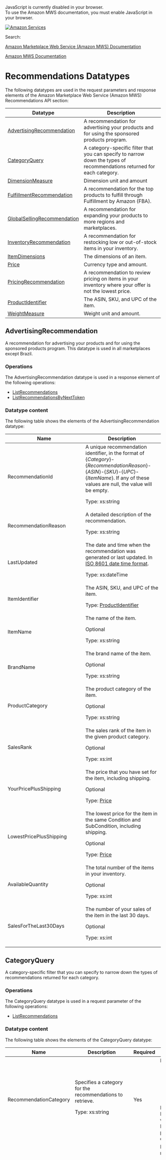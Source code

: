 <div id="MWSDX_noscript">

JavaScript is currently disabled in your browser.  
To use the Amazon MWS documentation, you must enable JavaScript in your
browser.

</div>

<div id="MWSDX_divtop">

[![Amazon
Services](https://images-na.ssl-images-amazon.com/images/G/08/mwsportal/fr_FR/amazonservices.gif "Amazon Services")](http://services.amazon.fr)

<div id="MWSDX_search">

<span id="MWSDX_searchlbl">Search:</span>

</div>

  
<span id="MWSDX_titlebar">[Amazon Marketplace Web Service (Amazon MWS)
Documentation](https://developer.amazonservices.fr/gp/mws/docs.html)</span>

</div>

<div id="MWSDX_divbottom">

<div id="MWSDX_divleft">

<div id="MWSDX_toc">

</div>

</div>

<div id="MWSDX_divright">

<div id="MWSDX_content">

<span id="MWSDX_breadcrumbs">[Amazon MWS
Documentation](https://developer.amazonservices.fr/gp/mws/docs.html)</span>

<div id="Recommendations_Datatypes" class="nested0">

# Recommendations Datatypes

<div class="body">

The following datatypes are used in the request parameters and response
elements of the <span class="ph">Amazon Marketplace Web Service (Amazon
MWS)</span> <span class="ph">Recommendations API section</span>:

<div class="tablenoborder">

| Datatype                                                                                                                                                                                                                                      | Description                                                                                                                                     |
|-----------------------------------------------------------------------------------------------------------------------------------------------------------------------------------------------------------------------------------------------|-------------------------------------------------------------------------------------------------------------------------------------------------|
| <a href="#AdvertisingRecommendation" class="xref" title="A recommendation for advertising your products and for using the sponsored products program. This datatype is used in all marketplaces except Brazil.">AdvertisingRecommendation</a> | <span class="ph">A recommendation for advertising your products and for using the sponsored products program.</span>                            |
| <a href="#CategoryQuery" class="xref" title="A category-specific filter that you can specify to narrow down the types of recommendations returned for each category.">CategoryQuery</a>                                                       | <span class="ph">A category-specific filter that you can specify to narrow down the types of recommendations returned for each category.</span> |
| <a href="#DimensionMeasure" class="xref">DimensionMeasure</a>                                                                                                                                                                                 | <span class="ph">Dimension unit and amount</span>                                                                                               |
| <a href="#FulfillmentRecommendation" class="xref" title="A recommendation for the top products to fulfill through Fulfillment by Amazon (FBA). This datatype is used in all marketplaces except Brazil.">FulfillmentRecommendation</a>        | <span class="ph">A recommendation for the top products to fulfill through Fulfillment by Amazon (FBA).</span>                                   |
| <a href="#GlobalSellingRecommendation" class="xref" title="A recommendation for expanding your products to more regions and marketplaces.">GlobalSellingRecommendation</a>                                                                    | <span class="ph">A recommendation for expanding your products to more regions and marketplaces.</span>                                          |
| <a href="#InventoryRecommendation" class="xref" title="A recommendation for restocking low or out-of-stock items in your inventory.">InventoryRecommendation</a>                                                                              | <span class="ph">A recommendation for restocking low or out-of-stock items in your inventory.</span>                                            |
| <a href="#ItemDimensions" class="xref" title="The dimensions of an item.">ItemDimensions</a>                                                                                                                                                  | <span class="ph">The dimensions of an item.</span>                                                                                              |
| <a href="#Price" class="xref" title="Currency type and amount.">Price</a>                                                                                                                                                                     | <span class="ph">Currency type and amount.</span>                                                                                               |
| <a href="#PricingRecommendation" class="xref" title="A recommendation to review pricing on items in your inventory where your offer is not the lowest price.">PricingRecommendation</a>                                                       | <span class="ph">A recommendation to review pricing on items in your inventory where your offer is not the lowest price.</span>                 |
| <a href="#ProductIdentifier" class="xref" title="The ASIN, SKU, and UPC of the item.">ProductIdentifier</a>                                                                                                                                   | <span class="ph">The ASIN, SKU, and UPC of the item.</span>                                                                                     |
| <a href="#WeightMeasure" class="xref" title="Weight unit and amount.">WeightMeasure</a>                                                                                                                                                       | <span class="ph">Weight unit and amount.</span>                                                                                                 |

</div>

</div>

<div id="AdvertisingRecommendation" class="topic nested1">

## AdvertisingRecommendation

<div class="body">

<span class="ph">A recommendation for advertising your products and for
using the sponsored products program.</span> <span class="ph">This
datatype is used in all marketplaces except Brazil.</span>

<div class="section">

### Operations

The <span class="keyword parmname">AdvertisingRecommendation</span>
datatype is used in a response element of the following operations:

-   <a href="Recommendations_ListRecommendations.md" class="xref" title="Returns your active recommendations for a specific category or for all categories for a specific marketplace.">ListRecommendations</a>
-   <a href="Recommendations_ListRecommendationsByNextToken.md" class="xref" title="Returns the next page of recommendations using the NextToken parameter.">ListRecommendationsByNextToken</a>

</div>

<div class="section">

### Datatype content

The following table shows the elements of the <span
class="keyword parmname">AdvertisingRecommendation</span> datatype:

<div class="tablenoborder">

<table class="table" data-cellpadding="4" data-cellspacing="0" data-summary="" data-frame="border" data-border="1" data-rules="all">
<colgroup>
<col style="width: 50%" />
<col style="width: 50%" />
</colgroup>
<thead class="thead" data-align="left">
<tr class="header row">
<th id="d266710e393" class="entry" data-valign="top" width="33.33333333333333%">Name</th>
<th id="d266710e396" class="entry" data-valign="top" width="66.66666666666666%">Description</th>
</tr>
</thead>
<tbody class="tbody">
<tr class="odd row">
<td class="entry" data-valign="top" width="33.33333333333333%" headers="d266710e393 "><span class="keyword parmname">RecommendationId</span></td>
<td class="entry" data-valign="top" width="66.66666666666666%" headers="d266710e396 ">A unique recommendation identifier, in the format of {<var class="keyword varname">Category</var>}-{<var class="keyword varname">RecommendationReason</var>}-{<var class="keyword varname">ASIN</var>}-{<var class="keyword varname">SKU</var>}-{<var class="keyword varname">UPC</var>}-{<var class="keyword varname">ItemName</var>}. If any of these values are null, the value will be empty.
<p><span class="ph">Type: xs:string</span></p></td>
</tr>
<tr class="even row">
<td class="entry" data-valign="top" width="33.33333333333333%" headers="d266710e393 "><span class="keyword parmname">RecommendationReason</span></td>
<td class="entry" data-valign="top" width="66.66666666666666%" headers="d266710e396 ">A detailed description of the recommendation.
<p><span class="ph">Type: xs:string</span></p></td>
</tr>
<tr class="odd row">
<td class="entry" data-valign="top" width="33.33333333333333%" headers="d266710e393 "><span class="keyword parmname">LastUpdated</span></td>
<td class="entry" data-valign="top" width="66.66666666666666%" headers="d266710e396 ">The date and time when the recommendation was generated or last updated. In <span class="ph"><a href="../dev_guide/DG_ISO8601.md" class="xref">ISO 8601 date time format</a></span>.
<p><span class="ph">Type: xs:dateTime</span></p></td>
</tr>
<tr class="even row">
<td class="entry" data-valign="top" width="33.33333333333333%" headers="d266710e393 "><span class="keyword parmname">ItemIdentifier</span></td>
<td class="entry" data-valign="top" width="66.66666666666666%" headers="d266710e396 ">The ASIN, SKU, and UPC of the item.
<p>Type: <a href="#ProductIdentifier" class="xref" title="The ASIN, SKU, and UPC of the item.">ProductIdentifier</a></p></td>
</tr>
<tr class="odd row">
<td class="entry" data-valign="top" width="33.33333333333333%" headers="d266710e393 "><span class="keyword parmname">ItemName</span></td>
<td class="entry" data-valign="top" width="66.66666666666666%" headers="d266710e396 ">The name of the item.
<p>Optional</p>
<p><span class="ph">Type: xs:string</span></p></td>
</tr>
<tr class="even row">
<td class="entry" data-valign="top" width="33.33333333333333%" headers="d266710e393 "><span class="keyword parmname">BrandName</span></td>
<td class="entry" data-valign="top" width="66.66666666666666%" headers="d266710e396 ">The brand name of the item.
<p>Optional</p>
<p><span class="ph">Type: xs:string</span></p></td>
</tr>
<tr class="odd row">
<td class="entry" data-valign="top" width="33.33333333333333%" headers="d266710e393 "><span class="keyword parmname">ProductCategory</span></td>
<td class="entry" data-valign="top" width="66.66666666666666%" headers="d266710e396 ">The product category of the item.
<p>Optional</p>
<p><span class="ph">Type: xs:string</span></p></td>
</tr>
<tr class="even row">
<td class="entry" data-valign="top" width="33.33333333333333%" headers="d266710e393 "><span class="keyword parmname">SalesRank</span></td>
<td class="entry" data-valign="top" width="66.66666666666666%" headers="d266710e396 ">The sales rank of the item in the given product category.
<p>Optional</p>
<p><span class="ph">Type: xs:int</span></p></td>
</tr>
<tr class="odd row">
<td class="entry" data-valign="top" width="33.33333333333333%" headers="d266710e393 "><span class="keyword parmname">YourPricePlusShipping</span></td>
<td class="entry" data-valign="top" width="66.66666666666666%" headers="d266710e396 ">The price that you have set for the item, including shipping.
<p>Optional</p>
<p>Type: <a href="#Price" class="xref" title="Currency type and amount.">Price</a></p></td>
</tr>
<tr class="even row">
<td class="entry" data-valign="top" width="33.33333333333333%" headers="d266710e393 "><span class="keyword parmname">LowestPricePlusShipping</span></td>
<td class="entry" data-valign="top" width="66.66666666666666%" headers="d266710e396 ">The lowest price for the item in the same <span class="keyword parmname">Condition</span> and <span class="keyword parmname">SubCondition</span>, including shipping.
<p>Optional</p>
<p>Type: <a href="#Price" class="xref" title="Currency type and amount.">Price</a></p></td>
</tr>
<tr class="odd row">
<td class="entry" data-valign="top" width="33.33333333333333%" headers="d266710e393 "><span class="keyword parmname">AvailableQuantity</span></td>
<td class="entry" data-valign="top" width="66.66666666666666%" headers="d266710e396 ">The total number of the items in your inventory.
<p>Optional</p>
<p><span class="ph">Type: xs:int</span></p></td>
</tr>
<tr class="even row">
<td class="entry" data-valign="top" width="33.33333333333333%" headers="d266710e393 "><span class="keyword parmname">SalesForTheLast30Days</span></td>
<td class="entry" data-valign="top" width="66.66666666666666%" headers="d266710e396 ">The number of your sales of the item in the last 30 days.
<p>Optional</p>
<p><span class="ph">Type: xs:int</span></p></td>
</tr>
</tbody>
</table>

</div>

</div>

</div>

</div>

<div id="CategoryQuery" class="topic nested1">

## CategoryQuery

<div class="body">

<span class="ph">A category-specific filter that you can specify to
narrow down the types of recommendations returned for each
category.</span>

<div class="section">

### Operations

The <span class="keyword parmname">CategoryQuery</span> datatype is used
in a request parameter of the following operations:

-   <a href="Recommendations_ListRecommendations.md" class="xref" title="Returns your active recommendations for a specific category or for all categories for a specific marketplace.">ListRecommendations</a>

</div>

<div class="section">

### Datatype content

The following table shows the elements of the <span
class="keyword parmname">CategoryQuery</span> datatype:

<div class="tablenoborder">

<table class="table" data-cellpadding="4" data-cellspacing="0" data-summary="" data-frame="border" data-border="1" data-rules="all">
<colgroup>
<col style="width: 25%" />
<col style="width: 25%" />
<col style="width: 25%" />
<col style="width: 25%" />
</colgroup>
<thead class="thead" data-align="left">
<tr class="header row">
<th id="d266710e775" class="entry" data-valign="top" width="22.22222222222222%">Name</th>
<th id="d266710e778" class="entry" data-valign="top" width="33.33333333333333%">Description</th>
<th id="d266710e781" class="entry" data-valign="top" width="11.11111111111111%">Required</th>
<th id="d266710e784" class="entry" data-valign="top" width="33.33333333333333%">Valid values</th>
</tr>
</thead>
<tbody class="tbody">
<tr class="odd row">
<td class="entry" data-valign="top" width="22.22222222222222%" headers="d266710e775 "><span class="keyword parmname">RecommendationCategory</span></td>
<td class="entry" data-valign="top" width="33.33333333333333%" headers="d266710e778 ">Specifies a category for the recommendations to retrieve.
<p><span class="ph">Type: xs:string</span></p></td>
<td class="entry" data-valign="top" width="11.11111111111111%" headers="d266710e781 ">Yes</td>
<td class="entry" data-valign="top" width="33.33333333333333%" headers="d266710e784 "><span class="keyword parmname">RecommendationCategory</span> values:
<ul>
<li><var class="keyword varname">Selection</var></li>
<li><var class="keyword varname">Fulfillment</var></li>
<li><var class="keyword varname">ListingQuality</var></li>
<li><var class="keyword varname">GlobalSelling</var></li>
<li><var class="keyword varname">Advertising</var></li>
</ul>
<div class="note note">
<span class="notetitle">Note:</span> If you specify a <span class="keyword parmname">RecommendationCategory</span> value here that was not specified in the <span class="keyword parmname">RecommendationCategory</span> request parameter to the <span class="keyword apiname">ListRecommendations</span> operation, then this value is ignored.
</div></td>
</tr>
<tr class="even row">
<td class="entry" data-valign="top" width="22.22222222222222%" headers="d266710e775 "><span class="keyword parmname">FilterOptions</span></td>
<td class="entry" data-valign="top" width="33.33333333333333%" headers="d266710e778 ">Specifies the filters to apply to narrow down the recommendations to return for the given recommendation category.
<p>Filters are specified as a list of <var class="keyword varname">FilterName=FilterValue</var> pairs. For more information, see the <a href="Recommendations_ListRecommendations.md#Examples" class="xref">examples</a> for the <span class="keyword apiname">ListRecommendations</span> operation.</p></td>
<td class="entry" data-valign="top" width="11.11111111111111%" headers="d266710e781 ">Yes</td>
<td class="entry" data-valign="top" width="33.33333333333333%" headers="d266710e784 "><span class="keyword parmname">FilterOptions</span> values for <var class="keyword varname">ListingQuality</var> recommendations:
<ul>
<li><var class="keyword varname">QualitySet=Defect</var> Filter for listings that have a defect, but the listing is still valid. For example, this query will return listings where there is no detailed description.</li>
<li><var class="keyword varname">QualitySet=Quarantine</var> Filter for listings that are being suppressed from the catalog because they do not meet Amazon's standards. For example, this query will return listings where there is no main image.</li>
<li><var class="keyword varname">ListingStatus=Active</var> Filter for active inventory items only. Returns items within inventory that are set to active status.</li>
<li><var class="keyword varname">ListingStatus=Inactive</var> Filter for inactive inventory items only. Returns items within inventory that are set to inactive status.</li>
</ul>
<p><span class="keyword parmname">FilterOptions</span> values for <var class="keyword varname">Selection</var>, <var class="keyword varname">Fulfillment</var>, <var class="keyword varname">GlobalSelling</var>, and <var class="keyword varname">Advertising</var> recommendations:</p>
<ul>
<li><var class="keyword varname">BrandName=&lt;BrandName&gt;</var> - Filter for recommendations that apply to the specified brand name.</li>
<li><var class="keyword varname">ProductCategory=&lt;ProductCategory&gt;</var> - Filter for recommendations that apply to the specified product category.</li>
</ul>
<p><span class="keyword parmname">FilterOptions</span> values for <var class="keyword varname">Selection</var> recommendations:</p>
<ul>
<li><var class="keyword varname">IncludeCommonRecommendations=true</var> - Include <var class="keyword varname">Selection</var> recommendations common to all sellers in addition to seller-specific recommendations.</li>
<li><var class="keyword varname">IncludeCommonRecommendations=false</var> - Do not include <var class="keyword varname">Selection</var> recommendations common to all sellers. Only include seller-specific recommendations.</li>
</ul></td>
</tr>
</tbody>
</table>

</div>

</div>

</div>

</div>

<div id="DimensionMeasure" class="topic nested1">

## DimensionMeasure

<div class="body">

<div class="section">

### Operations

The <span class="keyword parmname">DimensionMeasure</span> datatype is
used in a response element of the following operations:

-   <a href="Recommendations_ListRecommendations.md" class="xref" title="Returns your active recommendations for a specific category or for all categories for a specific marketplace.">ListRecommendations</a>
-   <a href="Recommendations_ListRecommendationsByNextToken.md" class="xref" title="Returns the next page of recommendations using the NextToken parameter.">ListRecommendationsByNextToken</a>

</div>

<div class="section">

### Datatype content

The following table shows the elements of the <span
class="keyword parmname">DimensionMeasure</span> datatype:

<div class="tablenoborder">

<table id="DimensionMeasure__table_o4g_glf_hk" class="table" data-cellpadding="4" data-cellspacing="0" data-summary="" data-frame="border" data-border="1" data-rules="all">
<colgroup>
<col style="width: 50%" />
<col style="width: 50%" />
</colgroup>
<thead class="thead" data-align="left">
<tr class="header row">
<th id="d266710e1074" class="entry" data-valign="top" width="33.33333333333333%">Name</th>
<th id="d266710e1077" class="entry" data-valign="top" width="66.66666666666666%">Description</th>
</tr>
</thead>
<tbody class="tbody">
<tr class="odd row">
<td class="entry" data-valign="top" width="33.33333333333333%" headers="d266710e1074 "><span class="keyword parmname">Value</span></td>
<td class="entry" data-valign="top" width="66.66666666666666%" headers="d266710e1077 ">The value of the measurement.
<p><span class="ph">Type: xs:decimal</span></p></td>
</tr>
<tr class="even row">
<td class="entry" data-valign="top" width="33.33333333333333%" headers="d266710e1074 "><span class="keyword parmname">Unit</span></td>
<td class="entry" data-valign="top" width="66.66666666666666%" headers="d266710e1077 ">The unit of the measurement.
<p><span class="ph">Type: xs:string</span></p></td>
</tr>
</tbody>
</table>

</div>

</div>

</div>

</div>

<div id="FulfillmentRecommendation" class="topic nested1">

## FulfillmentRecommendation

<div class="body">

<span class="ph">A recommendation for the top products to fulfill
through Fulfillment by Amazon (FBA).</span> <span class="ph">This
datatype is used in all marketplaces except Brazil.</span>

<div class="section">

### Operations

The <span class="keyword parmname">FulfillmentRecommendation</span>
datatype is used in a response element of the following operations:

-   <a href="Recommendations_ListRecommendations.md" class="xref" title="Returns your active recommendations for a specific category or for all categories for a specific marketplace.">ListRecommendations</a>
-   <a href="Recommendations_ListRecommendationsByNextToken.md" class="xref" title="Returns the next page of recommendations using the NextToken parameter.">ListRecommendationsByNextToken</a>

</div>

<div class="section">

### Datatype content

The following table shows the elements of the <span
class="keyword parmname">FulfillmentRecommendation</span> datatype:

<div class="tablenoborder">

<table class="table" data-cellpadding="4" data-cellspacing="0" data-summary="" data-frame="border" data-border="1" data-rules="all">
<colgroup>
<col style="width: 50%" />
<col style="width: 50%" />
</colgroup>
<thead class="thead" data-align="left">
<tr class="header row">
<th id="d266710e1232" class="entry" data-valign="top" width="33.33333333333333%">Name</th>
<th id="d266710e1235" class="entry" data-valign="top" width="66.66666666666666%">Description</th>
</tr>
</thead>
<tbody class="tbody">
<tr class="odd row">
<td class="entry" data-valign="top" width="33.33333333333333%" headers="d266710e1232 "><span class="keyword parmname">RecommendationId</span></td>
<td class="entry" data-valign="top" width="66.66666666666666%" headers="d266710e1235 ">A unique recommendation identifier, in the format of {<var class="keyword varname">Category</var>}-{<var class="keyword varname">RecommendationReason</var>}-{<var class="keyword varname">ASIN</var>}-{<var class="keyword varname">SKU</var>}-{<var class="keyword varname">UPC</var>}-{<var class="keyword varname">ItemName</var>}. If any of these values are null, the value will be empty.
<p><span class="ph">Type: xs:string</span></p></td>
</tr>
<tr class="even row">
<td class="entry" data-valign="top" width="33.33333333333333%" headers="d266710e1232 "><span class="keyword parmname">RecommendationReason</span></td>
<td class="entry" data-valign="top" width="66.66666666666666%" headers="d266710e1235 ">A detailed description of the recommendation.
<p><span class="ph">Type: xs:string</span></p></td>
</tr>
<tr class="odd row">
<td class="entry" data-valign="top" width="33.33333333333333%" headers="d266710e1232 "><span class="keyword parmname">LastUpdated</span></td>
<td class="entry" data-valign="top" width="66.66666666666666%" headers="d266710e1235 ">The date and time when the recommendation was generated or last updated. In <span class="ph"><a href="../dev_guide/DG_ISO8601.md" class="xref">ISO 8601 date time format</a></span>.
<p><span class="ph">Type: xs:dateTime</span></p></td>
</tr>
<tr class="even row">
<td class="entry" data-valign="top" width="33.33333333333333%" headers="d266710e1232 "><span class="keyword parmname">ItemIdentifier</span></td>
<td class="entry" data-valign="top" width="66.66666666666666%" headers="d266710e1235 ">The ASIN, SKU, and UPC of the item.
<p>Type: <a href="#ProductIdentifier" class="xref" title="The ASIN, SKU, and UPC of the item.">ProductIdentifier</a></p></td>
</tr>
<tr class="odd row">
<td class="entry" data-valign="top" width="33.33333333333333%" headers="d266710e1232 "><span class="keyword parmname">ItemName</span></td>
<td class="entry" data-valign="top" width="66.66666666666666%" headers="d266710e1235 ">The name of the item.
<p>Optional</p>
<p><span class="ph">Type: xs:string</span></p></td>
</tr>
<tr class="even row">
<td class="entry" data-valign="top" width="33.33333333333333%" headers="d266710e1232 "><span class="keyword parmname">BrandName</span></td>
<td class="entry" data-valign="top" width="66.66666666666666%" headers="d266710e1235 ">The brand name of the item.
<p>Optional</p>
<p><span class="ph">Type: xs:string</span></p></td>
</tr>
<tr class="odd row">
<td class="entry" data-valign="top" width="33.33333333333333%" headers="d266710e1232 "><span class="keyword parmname">ProductCategory</span></td>
<td class="entry" data-valign="top" width="66.66666666666666%" headers="d266710e1235 ">The product category of the item.
<p>Optional</p>
<p><span class="ph">Type: xs:string</span></p></td>
</tr>
<tr class="even row">
<td class="entry" data-valign="top" width="33.33333333333333%" headers="d266710e1232 "><span class="keyword parmname">SalesRank</span></td>
<td class="entry" data-valign="top" width="66.66666666666666%" headers="d266710e1235 ">The sales rank of the item in the given product category.
<p>Optional</p>
<p><span class="ph">Type: xs:int</span></p></td>
</tr>
<tr class="odd row">
<td class="entry" data-valign="top" width="33.33333333333333%" headers="d266710e1232 "><span class="keyword parmname">BuyboxPrice</span></td>
<td class="entry" data-valign="top" width="66.66666666666666%" headers="d266710e1235 ">The price of the item that is displayed in the Buy Box.
<p>Optional</p>
<p>Type: <a href="#Price" class="xref" title="Currency type and amount.">Price</a></p></td>
</tr>
<tr class="even row">
<td class="entry" data-valign="top" width="33.33333333333333%" headers="d266710e1232 "><span class="keyword parmname">NumberOfOffers</span></td>
<td class="entry" data-valign="top" width="66.66666666666666%" headers="d266710e1235 ">The number of current offers for the item.
<p>Optional</p>
<p><span class="ph">Type: xs:int</span></p></td>
</tr>
<tr class="odd row">
<td class="entry" data-valign="top" width="33.33333333333333%" headers="d266710e1232 "><span class="keyword parmname">NumberOfOffersFulfilledByAmazon</span></td>
<td class="entry" data-valign="top" width="66.66666666666666%" headers="d266710e1235 ">The number of current offers for the item that are fulfilled by Amazon.
<p>Optional</p>
<p><span class="ph">Type: xs:int</span></p></td>
</tr>
<tr class="even row">
<td class="entry" data-valign="top" width="33.33333333333333%" headers="d266710e1232 "><span class="keyword parmname">AverageCustomerReview</span></td>
<td class="entry" data-valign="top" width="66.66666666666666%" headers="d266710e1235 ">The average customer review of the item.
<p>Optional</p>
<p><span class="ph">Type: xs:decimal</span></p></td>
</tr>
<tr class="odd row">
<td class="entry" data-valign="top" width="33.33333333333333%" headers="d266710e1232 "><span class="keyword parmname">NumberOfCustomerReviews</span></td>
<td class="entry" data-valign="top" width="66.66666666666666%" headers="d266710e1235 ">The number of customer reviews for the item.
<p>Optional</p>
<p><span class="ph">Type: xs:int</span></p></td>
</tr>
<tr class="even row">
<td class="entry" data-valign="top" width="33.33333333333333%" headers="d266710e1232 "><span class="keyword parmname">ItemDimensions</span></td>
<td class="entry" data-valign="top" width="66.66666666666666%" headers="d266710e1235 ">The dimensions of the item.
<p>Optional</p>
<p>Type: <a href="#ItemDimensions" class="xref" title="The dimensions of an item.">ItemDimensions</a></p></td>
</tr>
</tbody>
</table>

</div>

</div>

</div>

</div>

<div id="GlobalSellingRecommendation" class="topic nested1">

## GlobalSellingRecommendation

<div class="body">

<span class="ph">A recommendation for expanding your products to more
regions and marketplaces.</span>

<div class="section">

### Operations

The <span class="keyword parmname">GlobalSellingRecommendation</span>
datatype is used in a response element of the following operations:

-   <a href="Recommendations_ListRecommendations.md" class="xref" title="Returns your active recommendations for a specific category or for all categories for a specific marketplace.">ListRecommendations</a>
-   <a href="Recommendations_ListRecommendationsByNextToken.md" class="xref" title="Returns the next page of recommendations using the NextToken parameter.">ListRecommendationsByNextToken</a>

</div>

<div class="section">

### Datatype content

The following table shows the elements of the <span
class="keyword parmname">GlobalSellingRecommendation</span> datatype:

<div class="tablenoborder">

<table id="GlobalSellingRecommendation__table_xjs_clb_3p" class="table" data-cellpadding="4" data-cellspacing="0" data-summary="" data-frame="border" data-border="1" data-rules="all">
<colgroup>
<col style="width: 50%" />
<col style="width: 50%" />
</colgroup>
<thead class="thead" data-align="left">
<tr class="header row">
<th id="d266710e1654" class="entry" data-valign="top" width="33.33333333333333%">Name</th>
<th id="d266710e1657" class="entry" data-valign="top" width="66.66666666666666%">Description</th>
</tr>
</thead>
<tbody class="tbody">
<tr class="odd row">
<td class="entry" data-valign="top" width="33.33333333333333%" headers="d266710e1654 "><span class="keyword parmname">RecommendationId</span></td>
<td class="entry" data-valign="top" width="66.66666666666666%" headers="d266710e1657 ">A unique recommendation identifier, in the format of {<var class="keyword varname">Category</var>}-{<var class="keyword varname">RecommendationReason</var>}-{<var class="keyword varname">ASIN</var>}-{<var class="keyword varname">SKU</var>}-{<var class="keyword varname">UPC</var>}-{<var class="keyword varname">ItemName</var>}. If any of these values are null, the value will be empty.
<p><span class="ph">Type: xs:string</span></p></td>
</tr>
<tr class="even row">
<td class="entry" data-valign="top" width="33.33333333333333%" headers="d266710e1654 "><span class="keyword parmname">RecommendationReason</span></td>
<td class="entry" data-valign="top" width="66.66666666666666%" headers="d266710e1657 ">A detailed description of the recommendation.
<p><span class="ph">Type: xs:string</span></p></td>
</tr>
<tr class="odd row">
<td class="entry" data-valign="top" width="33.33333333333333%" headers="d266710e1654 "><span class="keyword parmname">LastUpdated</span></td>
<td class="entry" data-valign="top" width="66.66666666666666%" headers="d266710e1657 ">The date and time when the recommendation was generated or last updated. In <span class="ph"><a href="../dev_guide/DG_ISO8601.md" class="xref">ISO 8601 date time format</a></span>.
<p><span class="ph">Type: xs:dateTime</span></p></td>
</tr>
<tr class="even row">
<td class="entry" data-valign="top" width="33.33333333333333%" headers="d266710e1654 "><span class="keyword parmname">ItemIdentifier</span></td>
<td class="entry" data-valign="top" width="66.66666666666666%" headers="d266710e1657 ">The ASIN, SKU, and UPC of the item.
<p>Type: <a href="#ProductIdentifier" class="xref" title="The ASIN, SKU, and UPC of the item.">ProductIdentifier</a></p></td>
</tr>
<tr class="odd row">
<td class="entry" data-valign="top" width="33.33333333333333%" headers="d266710e1654 "><span class="keyword parmname">ItemName</span></td>
<td class="entry" data-valign="top" width="66.66666666666666%" headers="d266710e1657 ">The name of the item.
<p>Optional</p>
<p><span class="ph">Type: xs:string</span></p></td>
</tr>
<tr class="even row">
<td class="entry" data-valign="top" width="33.33333333333333%" headers="d266710e1654 "><span class="keyword parmname">BrandName</span></td>
<td class="entry" data-valign="top" width="66.66666666666666%" headers="d266710e1657 ">The brand name of the item.
<p>Optional</p>
<p><span class="ph">Type: xs:string</span></p></td>
</tr>
<tr class="odd row">
<td class="entry" data-valign="top" width="33.33333333333333%" headers="d266710e1654 "><span class="keyword parmname">ProductCategory</span></td>
<td class="entry" data-valign="top" width="66.66666666666666%" headers="d266710e1657 ">The product category of the item.
<p>Optional</p>
<p><span class="ph">Type: xs:string</span></p></td>
</tr>
<tr class="even row">
<td class="entry" data-valign="top" width="33.33333333333333%" headers="d266710e1654 "><span class="keyword parmname">SalesRank</span></td>
<td class="entry" data-valign="top" width="66.66666666666666%" headers="d266710e1657 ">The sales rank of the item in the given product category.
<p>Optional</p>
<p><span class="ph">Type: xs:int</span></p></td>
</tr>
<tr class="odd row">
<td class="entry" data-valign="top" width="33.33333333333333%" headers="d266710e1654 "><span class="keyword parmname">BuyboxPrice</span></td>
<td class="entry" data-valign="top" width="66.66666666666666%" headers="d266710e1657 ">The price of the item that is displayed in the Buy Box.
<p>Optional</p>
<p>Type: <a href="#Price" class="xref" title="Currency type and amount.">Price</a></p></td>
</tr>
<tr class="even row">
<td class="entry" data-valign="top" width="33.33333333333333%" headers="d266710e1654 "><span class="keyword parmname">NumberOfOffers</span></td>
<td class="entry" data-valign="top" width="66.66666666666666%" headers="d266710e1657 ">The number of current offers for the item.
<p>Optional</p>
<p><span class="ph">Type: xs:int</span></p></td>
</tr>
<tr class="odd row">
<td class="entry" data-valign="top" width="33.33333333333333%" headers="d266710e1654 "><span class="keyword parmname">NumberOfOffersFulfilledByAmazon</span></td>
<td class="entry" data-valign="top" width="66.66666666666666%" headers="d266710e1657 ">The number of current offers for the item that are fulfilled by Amazon.
<p>Optional</p>
<p><span class="ph">Type: xs:int</span></p></td>
</tr>
<tr class="even row">
<td class="entry" data-valign="top" width="33.33333333333333%" headers="d266710e1654 "><span class="keyword parmname">AverageCustomerReview</span></td>
<td class="entry" data-valign="top" width="66.66666666666666%" headers="d266710e1657 ">The average customer review of the item.
<p>Optional</p>
<p><span class="ph">Type: xs:decimal</span></p></td>
</tr>
<tr class="odd row">
<td class="entry" data-valign="top" width="33.33333333333333%" headers="d266710e1654 "><span class="keyword parmname">NumberOfCustomerReviews</span></td>
<td class="entry" data-valign="top" width="66.66666666666666%" headers="d266710e1657 ">The number of customer reviews for the item.
<p>Optional</p>
<p><span class="ph">Type: xs:int</span></p></td>
</tr>
<tr class="even row">
<td class="entry" data-valign="top" width="33.33333333333333%" headers="d266710e1654 "><span class="keyword parmname">ItemDimensions</span></td>
<td class="entry" data-valign="top" width="66.66666666666666%" headers="d266710e1657 ">The dimensions of the item.
<p>Optional</p>
<p>Type: <a href="#ItemDimensions" class="xref" title="The dimensions of an item.">ItemDimensions</a></p></td>
</tr>
</tbody>
</table>

</div>

</div>

</div>

</div>

<div id="InventoryRecommendation" class="topic nested1">

## InventoryRecommendation

<div class="body">

<span class="ph">A recommendation for restocking low or out-of-stock
items in your inventory.</span>

<div class="section">

### Operations

The <span class="keyword parmname">InventoryRecommendation</span>
datatype is used in a response element of the following operations:

-   <a href="Recommendations_ListRecommendations.md" class="xref" title="Returns your active recommendations for a specific category or for all categories for a specific marketplace.">ListRecommendations</a>
-   <a href="Recommendations_ListRecommendationsByNextToken.md" class="xref" title="Returns the next page of recommendations using the NextToken parameter.">ListRecommendationsByNextToken</a>

</div>

<div class="section">

### Datatype content

The following table shows the elements of the <span
class="keyword parmname">InventoryRecommendation</span> datatype:

<div class="tablenoborder">

<table class="table" data-cellpadding="4" data-cellspacing="0" data-summary="" data-frame="border" data-border="1" data-rules="all">
<colgroup>
<col style="width: 50%" />
<col style="width: 50%" />
</colgroup>
<thead class="thead" data-align="left">
<tr class="header row">
<th id="d266710e2078" class="entry" data-valign="top" width="33.33333333333333%">Name</th>
<th id="d266710e2081" class="entry" data-valign="top" width="66.66666666666666%">Description</th>
</tr>
</thead>
<tbody class="tbody">
<tr class="odd row">
<td class="entry" data-valign="top" width="33.33333333333333%" headers="d266710e2078 "><span class="keyword parmname">RecommendationId</span></td>
<td class="entry" data-valign="top" width="66.66666666666666%" headers="d266710e2081 ">A unique recommendation identifier, in the format of {<var class="keyword varname">Category</var>}-{<var class="keyword varname">RecommendationReason</var>}-{<var class="keyword varname">ASIN</var>}-{<var class="keyword varname">SKU</var>}-{<var class="keyword varname">UPC</var>}-{<var class="keyword varname">ItemName</var>}. If any of these values are null, the value will be empty.
<p><span class="ph">Type: xs:string</span></p></td>
</tr>
<tr class="even row">
<td class="entry" data-valign="top" width="33.33333333333333%" headers="d266710e2078 "><span class="keyword parmname">RecommendationReason</span></td>
<td class="entry" data-valign="top" width="66.66666666666666%" headers="d266710e2081 ">A detailed description of the recommendation.
<p><span class="ph">Type: xs:string</span></p></td>
</tr>
<tr class="odd row">
<td class="entry" data-valign="top" width="33.33333333333333%" headers="d266710e2078 "><span class="keyword parmname">LastUpdated</span></td>
<td class="entry" data-valign="top" width="66.66666666666666%" headers="d266710e2081 ">The date and time when the recommendation was generated or last updated. In <span class="ph"><a href="../dev_guide/DG_ISO8601.md" class="xref">ISO 8601 date time format</a></span>.
<p><span class="ph">Type: xs:dateTime</span></p></td>
</tr>
<tr class="even row">
<td class="entry" data-valign="top" width="33.33333333333333%" headers="d266710e2078 "><span class="keyword parmname">ItemIdentifier</span></td>
<td class="entry" data-valign="top" width="66.66666666666666%" headers="d266710e2081 ">The ASIN, SKU, and UPC of the item.
<p>Type: <a href="#ProductIdentifier" class="xref" title="The ASIN, SKU, and UPC of the item.">ProductIdentifier</a></p></td>
</tr>
<tr class="odd row">
<td class="entry" data-valign="top" width="33.33333333333333%" headers="d266710e2078 "><span class="keyword parmname">ItemName</span></td>
<td class="entry" data-valign="top" width="66.66666666666666%" headers="d266710e2081 ">The name of the item.
<p>Optional</p>
<p><span class="ph">Type: xs:string</span></p></td>
</tr>
<tr class="even row">
<td class="entry" data-valign="top" width="33.33333333333333%" headers="d266710e2078 "><span class="keyword parmname">FulfillmentChannel</span></td>
<td class="entry" data-valign="top" width="66.66666666666666%" headers="d266710e2081 "><span class="keyword parmname">FulfillmentChannel</span> values:
<ul>
<li><var class="keyword varname">MFN</var> Indicates that you are fulfilling the item.</li>
<li><var class="keyword varname">AFN</var> Indicates that Amazon is fulfilling the item.</li>
</ul>
<p>Optional</p>
<p><span class="ph">Type: xs:string</span></p></td>
</tr>
<tr class="odd row">
<td class="entry" data-valign="top" width="33.33333333333333%" headers="d266710e2078 "><span class="keyword parmname">AvailableQuantity</span></td>
<td class="entry" data-valign="top" width="66.66666666666666%" headers="d266710e2081 ">The total number of the items in your inventory.
<p>Optional</p>
<p><span class="ph">Type: xs:int</span></p></td>
</tr>
<tr class="even row">
<td class="entry" data-valign="top" width="33.33333333333333%" headers="d266710e2078 "><span class="keyword parmname">DaysUntilStockRunsOut</span></td>
<td class="entry" data-valign="top" width="66.66666666666666%" headers="d266710e2081 ">The estimated number of days until you run out of inventory of the item based on current sales.
<p>Optional</p>
<p><span class="ph">Type: xs:int</span></p></td>
</tr>
<tr class="odd row">
<td class="entry" data-valign="top" width="33.33333333333333%" headers="d266710e2078 "><span class="keyword parmname">DaysOutOfStockLast30Days</span></td>
<td class="entry" data-valign="top" width="66.66666666666666%" headers="d266710e2081 ">The number of days in the last 30 days when you were out of stock of the item.
<p>Optional</p>
<p><span class="ph">Type: xs:int</span></p></td>
</tr>
</tbody>
</table>

</div>

</div>

</div>

</div>

<div id="ItemDimensions" class="topic nested1">

## ItemDimensions

<div class="body">

<span class="ph">The dimensions of an item.</span>

<div class="section">

### Operations

The <span class="keyword parmname">ItemDimensions</span> datatype is
used in a response element of the following operations:

-   <a href="Recommendations_ListRecommendations.md" class="xref" title="Returns your active recommendations for a specific category or for all categories for a specific marketplace.">ListRecommendations</a>
-   <a href="Recommendations_ListRecommendationsByNextToken.md" class="xref" title="Returns the next page of recommendations using the NextToken parameter.">ListRecommendationsByNextToken</a>

</div>

<div class="section">

### Datatype content

The following table shows the elements of the <span
class="keyword parmname">ItemDimensions</span> datatype:

<div class="tablenoborder">

<table class="table" data-cellpadding="4" data-cellspacing="0" data-summary="" data-frame="border" data-border="1" data-rules="all">
<colgroup>
<col style="width: 50%" />
<col style="width: 50%" />
</colgroup>
<thead class="thead" data-align="left">
<tr class="header row">
<th id="d266710e2409" class="entry" data-valign="top" width="33.33333333333333%">Name</th>
<th id="d266710e2412" class="entry" data-valign="top" width="66.66666666666666%">Description</th>
</tr>
</thead>
<tbody class="tbody">
<tr class="odd row">
<td class="entry" data-valign="top" width="33.33333333333333%" headers="d266710e2409 "><span class="keyword parmname">Height</span></td>
<td class="entry" data-valign="top" width="66.66666666666666%" headers="d266710e2412 ">The height of the unit.
<p>Type: <a href="#DimensionMeasure" class="xref">DimensionMeasure</a></p></td>
</tr>
<tr class="even row">
<td class="entry" data-valign="top" width="33.33333333333333%" headers="d266710e2409 "><span class="keyword parmname">Width</span></td>
<td class="entry" data-valign="top" width="66.66666666666666%" headers="d266710e2412 ">The width of the unit.
<p>Type: <a href="#DimensionMeasure" class="xref">DimensionMeasure</a></p></td>
</tr>
<tr class="odd row">
<td class="entry" data-valign="top" width="33.33333333333333%" headers="d266710e2409 "><span class="keyword parmname">Length</span></td>
<td class="entry" data-valign="top" width="66.66666666666666%" headers="d266710e2412 ">The length of the unit.
<p>Type: <a href="#DimensionMeasure" class="xref">DimensionMeasure</a></p></td>
</tr>
<tr class="even row">
<td class="entry" data-valign="top" width="33.33333333333333%" headers="d266710e2409 "><span class="keyword parmname">Weight</span></td>
<td class="entry" data-valign="top" width="66.66666666666666%" headers="d266710e2412 ">The weight of the unit.
<p>Type: <a href="#WeightMeasure" class="xref" title="Weight unit and amount.">WeightMeasure</a></p></td>
</tr>
</tbody>
</table>

</div>

</div>

</div>

</div>

<div id="Price" class="topic nested1">

## Price

<div class="body">

<span class="ph">Currency type and amount.</span>

<div class="section">

### Operations

The <span class="keyword parmname">Price</span> datatype is used in a
response element of the following operations:

-   <a href="Recommendations_ListRecommendations.md" class="xref" title="Returns your active recommendations for a specific category or for all categories for a specific marketplace.">ListRecommendations</a>
-   <a href="Recommendations_ListRecommendationsByNextToken.md" class="xref" title="Returns the next page of recommendations using the NextToken parameter.">ListRecommendationsByNextToken</a>

</div>

<div class="section">

### Datatype content

The following table shows the elements of the <span
class="keyword parmname">Price</span> datatype:

<div class="tablenoborder">

<table class="table" data-cellpadding="4" data-cellspacing="0" data-summary="" data-frame="border" data-border="1" data-rules="all">
<colgroup>
<col style="width: 50%" />
<col style="width: 50%" />
</colgroup>
<thead class="thead" data-align="left">
<tr class="header row">
<th id="d266710e2611" class="entry" data-valign="top" width="33.33333333333333%">Name</th>
<th id="d266710e2614" class="entry" data-valign="top" width="66.66666666666666%">Description</th>
</tr>
</thead>
<tbody class="tbody">
<tr class="odd row">
<td class="entry" data-valign="top" width="33.33333333333333%" headers="d266710e2611 "><span class="keyword parmname">CurrencyCode</span></td>
<td class="entry" data-valign="top" width="66.66666666666666%" headers="d266710e2614 ">Three-digit currency code. In <span class="ph"> <a href="../dev_guide/DG_ISO4217.md" class="xref">ISO 4217 format</a> </span>.
<p><span class="ph">Type: xs:string</span></p></td>
</tr>
<tr class="even row">
<td class="entry" data-valign="top" width="33.33333333333333%" headers="d266710e2611 "><span class="keyword parmname">Amount</span></td>
<td class="entry" data-valign="top" width="66.66666666666666%" headers="d266710e2614 ">The currency amount.
<p><span class="ph">Type: xs:decimal</span></p></td>
</tr>
</tbody>
</table>

</div>

</div>

</div>

</div>

<div id="PricingRecommendation" class="topic nested1">

## PricingRecommendation

<div class="body">

<span class="ph">A recommendation to review pricing on items in your
inventory where your offer is not the lowest price.</span>

<div class="section">

### Operations

The <span class="keyword parmname">PricingRecommendation</span> datatype
is used in a response element of the following operations:

-   <a href="Recommendations_ListRecommendations.md" class="xref" title="Returns your active recommendations for a specific category or for all categories for a specific marketplace.">ListRecommendations</a>
-   <a href="Recommendations_ListRecommendationsByNextToken.md" class="xref" title="Returns the next page of recommendations using the NextToken parameter.">ListRecommendationsByNextToken</a>

</div>

<div class="section">

### Datatype content

The following table shows the elements of the <span
class="keyword parmname">PricingRecommendation</span> datatype:

<div class="tablenoborder">

<table class="table" data-cellpadding="4" data-cellspacing="0" data-summary="" data-frame="border" data-border="1" data-rules="all">
<colgroup>
<col style="width: 50%" />
<col style="width: 50%" />
</colgroup>
<thead class="thead" data-align="left">
<tr class="header row">
<th id="d266710e2776" class="entry" data-valign="top" width="33.33333333333333%">Name</th>
<th id="d266710e2779" class="entry" data-valign="top" width="66.66666666666666%">Description</th>
</tr>
</thead>
<tbody class="tbody">
<tr class="odd row">
<td class="entry" data-valign="top" width="33.33333333333333%" headers="d266710e2776 "><span class="keyword parmname">RecommendationId</span></td>
<td class="entry" data-valign="top" width="66.66666666666666%" headers="d266710e2779 ">A unique recommendation identifier, in the format of {<var class="keyword varname">Category</var>}-{<var class="keyword varname">RecommendationReason</var>}-{<var class="keyword varname">ASIN</var>}-{<var class="keyword varname">SKU</var>}-{<var class="keyword varname">UPC</var>}-{<var class="keyword varname">ItemName</var>}. If any of these values are null, the value will be empty.
<p><span class="ph">Type: xs:string</span></p></td>
</tr>
<tr class="even row">
<td class="entry" data-valign="top" width="33.33333333333333%" headers="d266710e2776 "><span class="keyword parmname">RecommendationReason</span></td>
<td class="entry" data-valign="top" width="66.66666666666666%" headers="d266710e2779 ">A detailed description of the recommendation.
<p><span class="ph">Type: xs:string</span></p></td>
</tr>
<tr class="odd row">
<td class="entry" data-valign="top" width="33.33333333333333%" headers="d266710e2776 "><span class="keyword parmname">LastUpdated</span></td>
<td class="entry" data-valign="top" width="66.66666666666666%" headers="d266710e2779 ">The date and time when the recommendation was generated or last updated. In <span class="ph"><a href="../dev_guide/DG_ISO8601.md" class="xref">ISO 8601 date time format</a></span>.
<p><span class="ph">Type: xs:dateTime</span></p></td>
</tr>
<tr class="even row">
<td class="entry" data-valign="top" width="33.33333333333333%" headers="d266710e2776 "><span class="keyword parmname">ItemIdentifier</span></td>
<td class="entry" data-valign="top" width="66.66666666666666%" headers="d266710e2779 ">The ASIN, SKU, and UPC of the item.
<p>Type: <a href="#ProductIdentifier" class="xref" title="The ASIN, SKU, and UPC of the item.">ProductIdentifier</a></p></td>
</tr>
<tr class="odd row">
<td class="entry" data-valign="top" width="33.33333333333333%" headers="d266710e2776 "><span class="keyword parmname">ItemName</span></td>
<td class="entry" data-valign="top" width="66.66666666666666%" headers="d266710e2779 ">The name of the item.
<p>Optional</p>
<p><span class="ph">Type: xs:string</span></p></td>
</tr>
<tr class="even row">
<td class="entry" data-valign="top" width="33.33333333333333%" headers="d266710e2776 "><span class="keyword parmname">Condition</span></td>
<td class="entry" data-valign="top" width="66.66666666666666%" headers="d266710e2779 ">The condition of the item.
<p>Optional</p>
<p><span class="ph">Type: xs:string</span></p></td>
</tr>
<tr class="odd row">
<td class="entry" data-valign="top" width="33.33333333333333%" headers="d266710e2776 "><span class="keyword parmname">SubCondition</span></td>
<td class="entry" data-valign="top" width="66.66666666666666%" headers="d266710e2779 ">The subcondition of the item.
<p>Optional</p>
<p><span class="ph">Type: xs:string</span></p></td>
</tr>
<tr class="even row">
<td class="entry" data-valign="top" width="33.33333333333333%" headers="d266710e2776 "><span class="keyword parmname">FulfillmentChannel</span></td>
<td class="entry" data-valign="top" width="66.66666666666666%" headers="d266710e2779 "><span class="keyword parmname">FulfillmentChannel</span> values:
<ul>
<li><var class="keyword varname">MFN</var> Indicates that you are fulfilling the item.</li>
<li><var class="keyword varname">AFN</var> Indicates that Amazon is fulfilling the item.</li>
</ul>
<p>Optional</p>
<span class="ph">Type: xs:string</span></td>
</tr>
<tr class="odd row">
<td class="entry" data-valign="top" width="33.33333333333333%" headers="d266710e2776 "><span class="keyword parmname">YourPricePlusShipping</span></td>
<td class="entry" data-valign="top" width="66.66666666666666%" headers="d266710e2779 ">The price that you have set for the item, including shipping.
<p>Optional</p>
<p>Type: <a href="#Price" class="xref" title="Currency type and amount.">Price</a></p></td>
</tr>
<tr class="even row">
<td class="entry" data-valign="top" width="33.33333333333333%" headers="d266710e2776 "><span class="keyword parmname">LowestPricePlusShipping</span></td>
<td class="entry" data-valign="top" width="66.66666666666666%" headers="d266710e2779 ">The lowest price for the item in the same <span class="keyword parmname">Condition</span> and <span class="keyword parmname">SubCondition</span>, including shipping.
<p>Optional</p>
<p>Type: <a href="#Price" class="xref" title="Currency type and amount.">Price</a></p></td>
</tr>
<tr class="odd row">
<td class="entry" data-valign="top" width="33.33333333333333%" headers="d266710e2776 "><span class="keyword parmname">PriceDifferenceToLowPrice</span></td>
<td class="entry" data-valign="top" width="66.66666666666666%" headers="d266710e2779 ">The difference between what you are charging for the item and the lowest price for the item in the same <span class="keyword parmname">Condition</span> and <span class="keyword parmname">SubCondition</span>.
<p>Optional</p>
<p>Type: <a href="#Price" class="xref" title="Currency type and amount.">Price</a></p></td>
</tr>
<tr class="even row">
<td class="entry" data-valign="top" width="33.33333333333333%" headers="d266710e2776 "><span class="keyword parmname">MedianPricePlusShipping</span></td>
<td class="entry" data-valign="top" width="66.66666666666666%" headers="d266710e2779 ">The median price for the item in the same <span class="keyword parmname">Condition</span> and <span class="keyword parmname">SubCondition</span>, including shipping.
<p>Optional</p>
<p>Type: <a href="#Price" class="xref" title="Currency type and amount.">Price</a></p></td>
</tr>
<tr class="odd row">
<td class="entry" data-valign="top" width="33.33333333333333%" headers="d266710e2776 "><span class="keyword parmname">LowestMerchantFulfilledOfferPrice</span></td>
<td class="entry" data-valign="top" width="66.66666666666666%" headers="d266710e2779 ">The lowest price for the item in the same <span class="keyword parmname">Condition</span> and <span class="keyword parmname">SubCondition</span> that is fulfilled by a seller.
<p>Optional</p>
<p>Type: <a href="#Price" class="xref" title="Currency type and amount.">Price</a></p></td>
</tr>
<tr class="even row">
<td class="entry" data-valign="top" width="33.33333333333333%" headers="d266710e2776 "><span class="keyword parmname">LowestAmazonFulfilledOfferPrice</span></td>
<td class="entry" data-valign="top" width="66.66666666666666%" headers="d266710e2779 ">The lowest price for the item in the same <span class="keyword parmname">Condition</span> and <span class="keyword parmname">SubCondition</span> that is fulfilled by Amazon.
<p>Optional</p>
<p>Type: <a href="#Price" class="xref" title="Currency type and amount.">Price</a></p></td>
</tr>
<tr class="odd row">
<td class="entry" data-valign="top" width="33.33333333333333%" headers="d266710e2776 "><span class="keyword parmname">NumberOfOffers</span></td>
<td class="entry" data-valign="top" width="66.66666666666666%" headers="d266710e2779 ">The total number of offers for the item.
<p>Optional</p>
<p><span class="ph">Type: xs:int</span></p></td>
</tr>
<tr class="even row">
<td class="entry" data-valign="top" width="33.33333333333333%" headers="d266710e2776 "><span class="keyword parmname">NumberOfMerchantFulfilledOffers</span></td>
<td class="entry" data-valign="top" width="66.66666666666666%" headers="d266710e2779 ">The total number of offers for the item that are fulfilled by a seller.
<p>Optional</p>
<p><span class="ph">Type: xs:int</span></p></td>
</tr>
<tr class="odd row">
<td class="entry" data-valign="top" width="33.33333333333333%" headers="d266710e2776 "><span class="keyword parmname">NumberOfAmazonFulfilledOffers</span></td>
<td class="entry" data-valign="top" width="66.66666666666666%" headers="d266710e2779 ">The total number of offers for the item that are fulfilled by Amazon.
<p>Optional</p>
<p><span class="ph">Type: xs:int</span></p></td>
</tr>
</tbody>
</table>

</div>

</div>

</div>

</div>

<div id="ProductIdentifier" class="topic nested1">

## ProductIdentifier

<div class="body">

<span class="ph">The ASIN, SKU, and UPC of the item.</span>

<div class="section">

### Operations

The <span class="keyword parmname">ProductIdentifier</span> datatype is
used in a response element of the following operations:

-   <a href="Recommendations_ListRecommendations.md" class="xref" title="Returns your active recommendations for a specific category or for all categories for a specific marketplace.">ListRecommendations</a>
-   <a href="Recommendations_ListRecommendationsByNextToken.md" class="xref" title="Returns the next page of recommendations using the NextToken parameter.">ListRecommendationsByNextToken</a>

</div>

<div class="section">

### Datatype content

The following table shows the elements of the <span
class="keyword parmname">ProductIdentifier</span> datatype:

<div class="tablenoborder">

<table id="ProductIdentifier__table_ojw_njf_hk" class="table" data-cellpadding="4" data-cellspacing="0" data-summary="" data-frame="border" data-border="1" data-rules="all">
<colgroup>
<col style="width: 50%" />
<col style="width: 50%" />
</colgroup>
<thead class="thead" data-align="left">
<tr class="header row">
<th id="d266710e3328" class="entry" data-valign="top" width="33.33333333333333%">Name</th>
<th id="d266710e3331" class="entry" data-valign="top" width="66.66666666666666%">Description</th>
</tr>
</thead>
<tbody class="tbody">
<tr class="odd row">
<td class="entry" data-valign="top" width="33.33333333333333%" headers="d266710e3328 "><span class="keyword parmname">Asin</span></td>
<td class="entry" data-valign="top" width="66.66666666666666%" headers="d266710e3331 ">The ASIN of the item.
<p><span class="ph">Type: xs:string</span></p></td>
</tr>
<tr class="even row">
<td class="entry" data-valign="top" width="33.33333333333333%" headers="d266710e3328 "><span class="keyword parmname">Sku</span></td>
<td class="entry" data-valign="top" width="66.66666666666666%" headers="d266710e3331 ">The SKU of the item.
<p><span class="ph">Type: xs:string</span></p></td>
</tr>
<tr class="odd row">
<td class="entry" data-valign="top" width="33.33333333333333%" headers="d266710e3328 "><span class="keyword parmname">Upc</span></td>
<td class="entry" data-valign="top" width="66.66666666666666%" headers="d266710e3331 ">The UPC of the item.
<p><span class="ph">Type: xs:string</span></p></td>
</tr>
</tbody>
</table>

</div>

</div>

</div>

</div>

<div id="WeightMeasure" class="topic nested1">

## WeightMeasure

<div class="body">

<span class="ph">Weight unit and amount.</span>

<div class="section">

### Operations

The <span class="keyword parmname">WeightMeasure</span> datatype is used
in a response element of the following operations:

-   <a href="Recommendations_ListRecommendations.md" class="xref" title="Returns your active recommendations for a specific category or for all categories for a specific marketplace.">ListRecommendations</a>
-   <a href="Recommendations_ListRecommendationsByNextToken.md" class="xref" title="Returns the next page of recommendations using the NextToken parameter.">ListRecommendationsByNextToken</a>

</div>

<div class="section">

### Datatype content

The following table shows the elements of the <span
class="keyword parmname">WeightMeasure</span> datatype:

<div class="tablenoborder">

<table id="WeightMeasure__table_frc_tlf_hk" class="table" data-cellpadding="4" data-cellspacing="0" data-summary="" data-frame="border" data-border="1" data-rules="all">
<colgroup>
<col style="width: 50%" />
<col style="width: 50%" />
</colgroup>
<thead class="thead" data-align="left">
<tr class="header row">
<th id="d266710e3496" class="entry" data-valign="top" width="33.33333333333333%">Name</th>
<th id="d266710e3499" class="entry" data-valign="top" width="66.66666666666666%">Description</th>
</tr>
</thead>
<tbody class="tbody">
<tr class="odd row">
<td class="entry" data-valign="top" width="33.33333333333333%" headers="d266710e3496 "><span class="keyword parmname">Value</span></td>
<td class="entry" data-valign="top" width="66.66666666666666%" headers="d266710e3499 ">The value of the measurement.
<p><span class="ph">Type: xs:decimal</span></p></td>
</tr>
<tr class="even row">
<td class="entry" data-valign="top" width="33.33333333333333%" headers="d266710e3496 "><span class="keyword parmname">Unit</span></td>
<td class="entry" data-valign="top" width="66.66666666666666%" headers="d266710e3499 ">The unit of the measurement.
<p><span class="ph">Type: xs:string</span></p></td>
</tr>
</tbody>
</table>

</div>

</div>

</div>

</div>

<div id="RelatedTopics" class="topic nested1">

## Related topics

<div class="body">

<a href="Recommendations_Overview.md" class="xref">What you should know about the Amazon MWS Recommendations API section</a>

</div>

</div>

</div>

<div id="MWSDX_footer">

Copyright © 2009-2020 Amazon.com, Inc. or its affiliates. Amazon and
Amazon.com are registered trademarks of Amazon.com, Inc. or its
affiliates. All other trademarks are the property of their respective
owners.

</div>

</div>

</div>

<div style="clear: both;">

</div>

</div>
